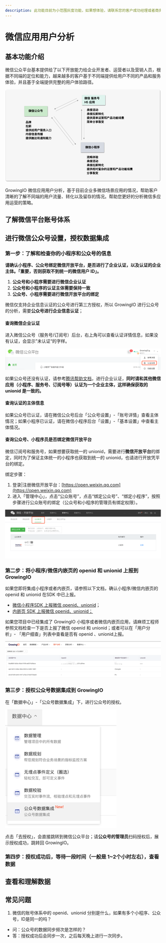 ```yaml
---
description: 此功能目前为小范围灰度功能，如果想体验，请联系您的客户成功经理或者商务经理。
---
```


# 微信应用用户分析

## 基本功能介绍

微信公众平台基本提供给了以下开放能力给企业开发者、运营者以及营销人员，根据不同端的定位和能力，越来越多的客户基于不同端提供给用户不同的产品和服务体验，并且基于全端提供完整的用户体验路径。

![](../.gitbook/assets/image%20%28139%29.png)

GrowingIO 微信应用用户分析，基于目前企业多微信场景应用的情况，帮助客户清晰的了解不同端的用户流量、转化以及留存的情况。帮助您更好的分析微信多应用运营的策略。

## 了解微信平台账号体系

## 进行微信公众号设置，授权数据集成

### 第一步：了解和检查你的小程序和公众号的信息

**请确认小程序、公众号绑定微信开放平台，是否进行了企业认证，以及认证的企业主体。「重要，否则获取不到统一的微信用户 ID」。**

1. **公众号和小程序需要进行微信企业认证**
2. **公众号和小程序的认证主体需要保持一致**
3. **公众号、小程序需要进行微信开放平台的绑定**

微信仅支持企业信息认证的公众号进行第三方授权，所以 GrowingIO 进行公众号的分析，需要**公众号进行企业信息认证**；

#### 查询微信企业认证

进入微信公众号（服务号/订阅号）后台，右上角可以查看认证详情信息，如果没有认证，会显示”未认证“的字样。

![&#x5DF2;&#x8BA4;&#x8BC1;](../.gitbook/assets/image%20%28246%29.png)

如果公众号还没有认证，请参考[腾讯帮助文档](https://kf.qq.com/faq/161220Brem2Q161220uUjERB.html)，进行企业认证，**同时请和其他微信应用（小程序、服务号、订阅号等）认证为一个企业主体，这样确保获取的 unionid 是一致的。**

#### 查询认证的主体信息

如果公众号已认证，请在微信公众号后台「公众号设置」-「账号详情」查看主体情况；如果小程序已认证，请在微信小程序后台「设置」-「基本设置」中查看主体情况。

#### 查询公众号、小程序员是否绑定微信开放平台

微信订阅号和服务号，如果想要获取统一的 unionid，需要进行**微信开放平台**的绑定，同时为了保证主体统一的小程序也获取到统一的 unionid，也请进行开放凭平台的绑定。

绑定步骤：

1. 登录\|注册微信开放平台：[https://open.weixin.qq.com](https://open.weixin.qq.com)
2. 进入「管理中心」，点击“公众账号”，点击“绑定公众号”、“绑定小程序”，按照步骤进行公众账号的绑定（公众号和小程序的管理员有绑定权限）。

![&#x5FAE;&#x4FE1;&#x5F00;&#x653E;&#x5E73;&#x53F0;&#x540E;&#x53F0;&#x9875;&#x9762;](../.gitbook/assets/image%20%28259%29.png)

### **第二步：将小程序/微信内嵌页的 openid 和 unionid 上报到 GrowingIO**

如果您即将集成小程序或者内嵌页，请参照以下文档，确认小程序/微信内嵌页的 openid 和 unionid 在SDK 中已上报。

* [微信小程序SDK 上报微信 openid、unionid](../sdk-integration/xiao-cheng-xu-xiao-you-xi-yi-ji-nei-qian-ye-sdk/wei-xin-xiao-cheng-xu-sdk-sdk-ban-ben1.9.1/#3-jin-hang-wei-xin-yong-hu-xin-xi-de-pei-zhi)；
* [内嵌页 SDK 上报微信 openid、unionid；](https://docs.growingio.com/docs/sdk-integration/xiao-cheng-xu-xiao-you-xi-yi-ji-nei-qian-ye-sdk/wei-xin-nei-qian-ye-sdk-xin-ban#bang-ding-wei-xin-yong-hu-id)

如果您项目中已经集成了 GrowingIO 小程序或者微信内嵌页应用，请麻烦工程师参照文档检查一下是否上报了微信 openid 和 unionid；或者可以在「用户分析」- 「用户细查」列表中查看是否有 openid 、unionid上报。

![&#x6D4B;&#x8BD5;&#x6570;&#x636E;&#x793A;&#x4F8B;](../.gitbook/assets/image%20%28141%29.png)

### **第三步：授权公众号数据集成到 GrowingIO**

在「数据中心」-「公众号数据集成」下，进行公众号的授权。

![&#x793A;&#x4F8B;](../.gitbook/assets/image%20%28412%29.png)

点击「去授权」，会直接跳转到微信公众平台；请**公众号的管理员**扫码授权后，展示授权成功，跳转回 GrowingIO。

### 第四步：授权成功后，等待一段时间（一般是 1~2个小时左右），查看数据

## 查看和理解数据

## 常见问题

1. 微信的账号体系中的 openid、unionid 分别是什么，如果有多个小程序、公众号，ID是同一的吗？

* 问：公众号的数据同步频次是怎样的？
* 答：授权成功后会同步一次，之后每天晚上进行一次同步。









